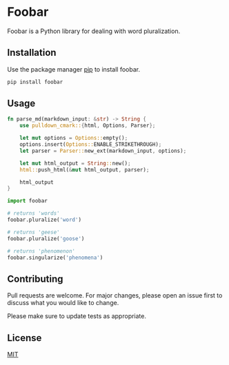# Foobar

Foobar is a Python library for dealing with word pluralization.

## Installation

Use the package manager [pip](https://pip.pypa.io/en/stable/) to install foobar.

```bash
pip install foobar
```

## Usage
```rust
fn parse_md(markdown_input: &str) -> String {
    use pulldown_cmark::{html, Options, Parser};

    let mut options = Options::empty();
    options.insert(Options::ENABLE_STRIKETHROUGH);
    let parser = Parser::new_ext(markdown_input, options);

    let mut html_output = String::new();
    html::push_html(&mut html_output, parser);

    html_output
}
```

```python
import foobar

# returns 'words'
foobar.pluralize('word')

# returns 'geese'
foobar.pluralize('goose')

# returns 'phenomenon'
foobar.singularize('phenomena')
```

## Contributing

Pull requests are welcome. For major changes, please open an issue first
to discuss what you would like to change.

Please make sure to update tests as appropriate.

## License

[MIT](https://choosealicense.com/licenses/mit/)

